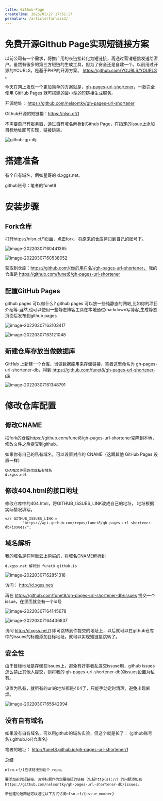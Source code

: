 ```yaml
---
title: Github-Page
createTime: 2025/05/27 17:51:17
permalink: /article/farlszs3/
---
```

# 免费开源Github Page实现短链接方案

以前公司有一个需求，将推广用的长链接转化为短链接，再通过营销短信发送给客户。虽然有很多的第三方短链的生成工具，但为了安全还是自建一个。以前用过开源的YOURLS，是基于PHP的开源方案。 https://github.com/YOURLS/YOURLS 。

今天在网上发现一个更加简单的方案就是，[gh-pages-url-shortener](https://github.com/nelsontky/gh-pages-url-shortener)，一款完全使用 GitHub Pages 就可搭建的最小型的短链接生成服务。

开源地址： https://github.com/nelsontky/gh-pages-url-shortener

Github开源的短链接：https://nlsn.cf/1

不需要自己有[服务器](http://d.xgss.net/2)，通过自有域名解析到Github Page，在指定的issue上添加目标地址即可实现，链接跳转。

![github-gp-dlj](https://imgoss.xgss.net/picgo/github-gp-dlj-16511312944362.jpg?aliyun)



# 搭建准备

有个自有域名，例如星哥的 d.xggs.net。

github账号：笔者的funet8

# 安装步骤

## Fork仓库

打开https://nlsn.cf/1页面，点击fork，将原来的仓库拷贝到自己的账号下。

![image-20220307160441365](https://imgoss.xgss.net/picgo/image-20220307160441365.png?aliyun)



![image-20220307160538052](https://imgoss.xgss.net/picgo/image-20220307160538052.png?aliyun)



获取到仓库：https://github.com/{你的用户名}/gh-pages-url-shortener， 我的仓库是 https://github.com/funet8/gh-pages-url-shortener

## 配置GitHub Pages

github pages 可以做什么?
github pages 可以放一些纯静态的网站,比如你的项目介绍等.当然,也可以使用一些静态博客工具在本地通过markdown写博客,生成静态页面后发布到github pages

![image-20220307163103417](https://imgoss.xgss.net/picgo/image-20220307163103417.png?aliyun)



![image-20220307163121048](https://imgoss.xgss.net/picgo/image-20220307163121048.png?aliyun)





## 新建仓库存放当做数据库

GitHub 上新建一个仓库，当做数据库用来存储链接，笔者这里命名为 gh-pages-url-shortener-db，得到 https://github.com/funet8/gh-pages-url-shortener-db

![image-20220307161348791](https://imgoss.xgss.net/picgo/image-20220307161348791.png?aliyun)





# 修改仓库配置

## 修改CNAME

把fork的仓库https://github.com/funet8/gh-pages-url-shortener克隆到本地，修改文件之后提交到github。

如果你有自己的私有域名，可以设置对应的 CNAME（这跟其他 GitHub Pages 设置一样）

```
CNAME文件里的改成私有域名
d.xgss.net
```



## 修改404.html的接口地址

修改仓库中的404.html，将GITHUB_ISSUES_LINK改成自己的地址， 地址根据实际情况填写。

```
var GITHUB_ISSUES_LINK =
        "https://api.github.com/repos/funet8/gh-pages-url-shortener-db/issues/";

```



## 域名解析

我的域名是在阿里云上购买的，将域名CNAME解析到

```
d.xgss.net 解析到 funet8.github.io
```

![image-20220307162851318](https://imgoss.xgss.net/picgo/image-20220307162851318.png?aliyun)



访问： http://d.xgss.net/

再在 https://github.com/funet8/gh-pages-url-shortener-db/issues 提交一个issue，在里面就会有一个id号

![image-20220307164145678](https://imgoss.xgss.net/picgo/image-20220307164145678.png?aliyun)



![image-20220307164406837](https://imgoss.xgss.net/picgo/image-20220307164406837-165113136913213.png?aliyun)



访问 http://d.xgss.net/1 即可跳转到你提交的地址上，以后就可以在github仓库中的issues的标题添加目标地址，就可以实现短链接跳转了。

## 安全性

由于目标地址是存储在issues上，避免有好事者乱提交issuse用，github issues 怎么禁止其他人提交，则将我的 gh-pages-url-shortener-db的issues设置为私有。

设置为私有，就所有的url的地址都是404了，只能手动定时清理，避免出现麻烦。

![image-20220307165642994](https://imgoss.xgss.net/picgo/image-20220307165642994.png?aliyun)





## 没有自有域名

如果没有自有域名，可以用github的域名实验，但这个就是长了： {github账号名}.github.io/{仓库名}

笔者的地址： http://funet8.github.io/gh-pages-url-shortener/1

总结

```
nlsn.cf/1应该链接到这个 repo。

要添加新的短链接，请将标题作为您要缩短的链接（包括http(s)://）的问题添加到 https://github.com/nelsontky/gh-pages-url-shortener-db/issues。

新创建的短网址可以通过以下方式访问nlsn.cf/{issue_number}
```







